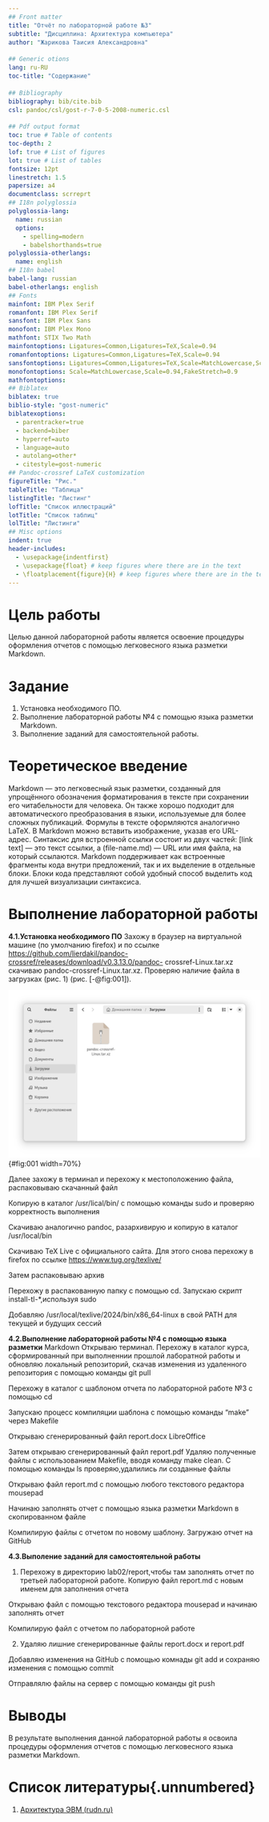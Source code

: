 ```yaml
---
## Front matter
title: "Отчёт по лабораторной работе №3"
subtitle: "Дисциплина: Архитектура компьютера"
author: "Жарикова Таисия Александровна"

## Generic otions
lang: ru-RU
toc-title: "Содержание"

## Bibliography
bibliography: bib/cite.bib
csl: pandoc/csl/gost-r-7-0-5-2008-numeric.csl

## Pdf output format
toc: true # Table of contents
toc-depth: 2
lof: true # List of figures
lot: true # List of tables
fontsize: 12pt
linestretch: 1.5
papersize: a4
documentclass: scrreprt
## I18n polyglossia
polyglossia-lang:
  name: russian
  options:
	- spelling=modern
	- babelshorthands=true
polyglossia-otherlangs:
  name: english
## I18n babel
babel-lang: russian
babel-otherlangs: english
## Fonts
mainfont: IBM Plex Serif
romanfont: IBM Plex Serif
sansfont: IBM Plex Sans
monofont: IBM Plex Mono
mathfont: STIX Two Math
mainfontoptions: Ligatures=Common,Ligatures=TeX,Scale=0.94
romanfontoptions: Ligatures=Common,Ligatures=TeX,Scale=0.94
sansfontoptions: Ligatures=Common,Ligatures=TeX,Scale=MatchLowercase,Scale=0.94
monofontoptions: Scale=MatchLowercase,Scale=0.94,FakeStretch=0.9
mathfontoptions:
## Biblatex
biblatex: true
biblio-style: "gost-numeric"
biblatexoptions:
  - parentracker=true
  - backend=biber
  - hyperref=auto
  - language=auto
  - autolang=other*
  - citestyle=gost-numeric
## Pandoc-crossref LaTeX customization
figureTitle: "Рис."
tableTitle: "Таблица"
listingTitle: "Листинг"
lofTitle: "Список иллюстраций"
lotTitle: "Список таблиц"
lolTitle: "Листинги"
## Misc options
indent: true
header-includes:
  - \usepackage{indentfirst}
  - \usepackage{float} # keep figures where there are in the text
  - \floatplacement{figure}{H} # keep figures where there are in the text
---
```


# Цель работы

Целью данной лабораторной работы является освоение процедуры оформления
отчетов с помощью легковесного языка разметки Markdown.

# Задание

1. Установка необходимого ПО.
2. Выполнение лабораторной работы №4 с помощью языка разметки
Markdown.
3. Выполнение заданий для самостоятельной работы.

# Теоретическое введение

Markdown — это легковесный язык разметки, созданный для
упрощённого обозначения форматирования в тексте при сохранении его
читабельности для человека. Он также хорошо подходит для автоматического
преобразования в языки, используемые для более сложных публикаций.
Формулы в тексте оформляются аналогично LaTeX. В Markdown можно
вставить изображение, указав его URL-адрес. Синтаксис для встроенной
ссылки состоит из двух частей: [link text] — это текст ссылки, а (file-name.md)
— URL или имя файла, на который ссылаются.
Markdown поддерживает как встроенные фрагменты кода внутри
предложений, так и их выделение в отдельные блоки. Блоки кода представляют
собой удобный способ выделить код для лучшей визуализации синтаксиса.

# Выполнение лабораторной работы

**4.1.Установка необходимого ПО**
Захожу в браузер на виртуальной машине (по умолчанию firefox) и по ссылке
https://github.com/lierdakil/pandoc-crossref/releases/download/v0.3.13.0/pandoc-
crossref-Linux.tar.xz скачиваю pandoc-crossref-Linux.tar.xz.
Проверяю наличие файла в загрузках (рис. 1) (рис. [-@fig:001]).

![1](https://github.com/taiZhaa/study_2024-2025_arh-pc/blob/master/labs/lab03/report/image/1.jpg){#fig:001 width=70%}

Далее захожу в терминал и перехожу к местоположению файла, распаковываю
скачанный файл 

Копирую в каталог /usr/lical/bin/ с помощью команды sudo и проверяю
корректность выполнения

Скачиваю аналогично pandoc, разархивирую и копирую в каталог /usr/local/bin

Скачиваю TeX Live с официального сайта. Для этого снова перехожу в firefox по
ссылке https://www.tug.org/texlive/

Затем распаковываю архив

Перехожу в распакованную папку с помощью cd. Запускаю скрипт
install-tl-*,используя sudo

Добавляю /usr/local/texlive/2024/bin/x86_64-linux в свой PATH для
текущей и будущих сессий

**4.2.Выполнение лабораторной работы №4 с помощью языка разметки**
Markdown
Открываю терминал. Перехожу в каталог курса, сформированный при
выполненнии прошлой лаборатной работы и обновляю локальный репозиторий,
скачав изменения из удаленного репозитория с помощью команды git pull

Перехожу в каталог с шаблоном отчета по лабораторной работе №3 с
помощью cd

Запускаю процесс компиляции шаблона с помощью команды “make”
через Makefile

Открываю сгенерированный файл report.docx LibreOffice

Затем открываю сгенерированный файл report.pdf
Удаляю полученные файлы с использованием Makefile, вводя команду make clean. С помощью команды ls проверяю,удалились ли созданные файлы

Открываю файл report.md с помощью любого текстового редактора mousepad

Начинаю заполнять отчет с помощью языка разметки Markdown в
скопированном файле

Компилирую файлы с отчетом по новому шаблону. Загружаю
отчет на GitHub 

**4.3.Выполение заданий для самостоятельной работы**
1. Перехожу в директорию lab02/report,чтобы там заполнять отчет по третьей
лабораторной работе. Копирую файл report.md с новым именем для
заполнения отчета

Открываю файл с помощью текстового редактора mousepad и начинаю
заполнять отчет

Компилирую файл с отчетом по лабораторной работе

2. Удаляю лишние сгенерированные файлы report.docx и report.pdf

Добавляю изменения на GitHub с помощью комнады git add и сохраняю
изменения с помощью commit

Отправлялю файлы на сервер с помощью команды git push



# Выводы

В результате выполнения данной лабораторной работы я освоила
процедуры оформления отчетов с помощью легковесного языка разметки
Markdown.

# Список литературы{.unnumbered}

1. [Архитектура ЭВМ (rudn.ru)](https://esystem.rudn.ru/)
